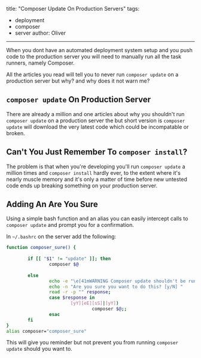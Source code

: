 title: "Composer Update On Production Servers"
tags:
- deployment
- composer
- server
author: Oliver
---

When you dont have an automated deployment system setup and you push code to the production server you will need to manually run all the task runners, namely Composer.

All the articles you read will tell you to never run `composer update` on a production server but why? and why does it not warn me?

<!-- more -->

## `composer update` On Production Server

There are already a million and one articles about why you shouldn't run `composer update` on a production server the but short version is `composer update` will download the very latest code which could be incompatable or broken.

## Can't You Just Remember To `composer install`?

The problem is that when you're developing you'll run `composer update` a million times and `composer install` hardly ever, to the extent where it's nearly muscle memory and it's only a matter of time before new untested code ends up breaking something on your production server.

## Adding An Are You Sure

Using a simple bash function and an alias you can easily intercept calls to `composer update` and prompt you for a confirmation.

In `~/.bashrc` on the server add the following:

```bash
function composer_sure() {
            
        if [[ "$1" != "update" ]]; then
                composer $@
            
        else    
                echo -e "\e[41mWARNING Composer update shouldn't be run on a production server\e[49m"
                echo -n "Are you sure you want to do this? [y/N] "
                read -r -p "" response;
                case $response in
                        [yY][eE][sS]|[yY])
                                composer $@;;
                esac
        fi
}
alias composer="composer_sure"
```

This will give you reminder but not prevent you from running `composer update` should you want to.
